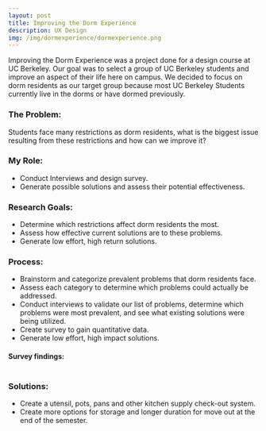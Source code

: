 ```yaml
---
layout: post
title: Improving the Dorm Experience
description: UX Design
img: /img/dormexperience/dormexperience.png
---
```


<div class="img_row">
	<img class="col three" src="{{ site.baseurl }}/img/dormexperience/dormexperience.png" alt="" title=""/>
</div>
Improving the Dorm Experience was a project done for a design course at UC Berkeley. Our goal was to select a group of UC Berkeley students and improve an aspect of their life here on campus. We decided to focus on dorm residents as our target group because most UC Berkeley Students currently live in the dorms or have dormed previously.

<h3>The Problem:</h3>
Students face many restrictions as dorm residents, what is the biggest issue resulting from these restrictions and how can we improve it?
<h3>My Role:</h3>
<ul>
	<li>Conduct Interviews and design survey.</li>
	<li>Generate possible solutions and assess their potential effectiveness.</li>
</ul>
<h3>Research Goals:</h3>
<ul>
	<li>Determine which restrictions affect dorm residents the most.</li>
	<li>Assess how effective current solutions are to these problems.</li>
	<li>Generate low effort, high return solutions.</li>
</ul>
<h3>Process:</h3>
<ul>
	<li>Brainstorm and categorize prevalent problems that dorm residents face.</li>
	<li>Assess each category to determine which problems could actually be addressed.</li>
	<li>Conduct interviews to validate our list of problems, determine which problems were most prevalent, and see what existing solutions were being utilized.</li>
	<li>Create survey to gain quantitative data.</li>
	<li>Generate low effort, high impact solutions.</li>
</ul>
<h4>Survey findings:</h4>
<div class="img_row">
	<img class="col three" src="{{ site.baseurl }}/img/dormexperience/Slide13.jpg" alt="" title=""/>
</div>
<div class="img_row">
	<img class="col three" src="{{ site.baseurl }}/img/dormexperience/Slide14.jpg" alt="" title=""/>
</div>
<div class="img_row">
	<img class="col three" src="{{ site.baseurl }}/img/dormexperience/Slide15.jpg" alt="" title=""/>
</div>
<h3>Solutions:</h3>
<ul>
	<li>Create a utensil, pots, pans and other kitchen supply check-out system.</li>
	<li>Create more options for storage and longer duration for move out at the end of the semester.</li>
</ul>
<div class="img_row">
	<img class="col three" src="{{ site.baseurl }}/img/dormexperience/chart.png" alt="" title=""/>
</div>